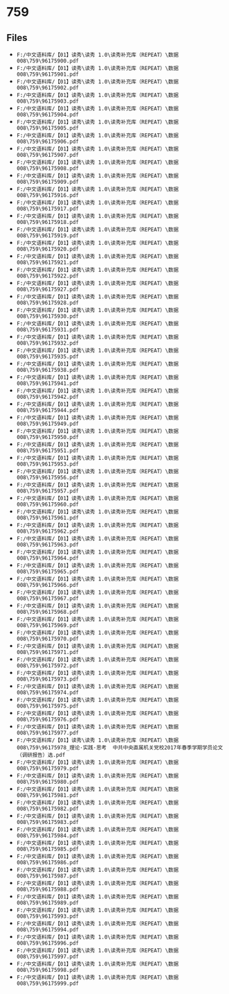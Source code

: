 # 759

## Files

- `F:/中文语料库/【01】读秀\读秀 1.0\读秀补充库（REPEAT）\数据008\759\96175900.pdf`
- `F:/中文语料库/【01】读秀\读秀 1.0\读秀补充库（REPEAT）\数据008\759\96175901.pdf`
- `F:/中文语料库/【01】读秀\读秀 1.0\读秀补充库（REPEAT）\数据008\759\96175902.pdf`
- `F:/中文语料库/【01】读秀\读秀 1.0\读秀补充库（REPEAT）\数据008\759\96175903.pdf`
- `F:/中文语料库/【01】读秀\读秀 1.0\读秀补充库（REPEAT）\数据008\759\96175904.pdf`
- `F:/中文语料库/【01】读秀\读秀 1.0\读秀补充库（REPEAT）\数据008\759\96175905.pdf`
- `F:/中文语料库/【01】读秀\读秀 1.0\读秀补充库（REPEAT）\数据008\759\96175906.pdf`
- `F:/中文语料库/【01】读秀\读秀 1.0\读秀补充库（REPEAT）\数据008\759\96175907.pdf`
- `F:/中文语料库/【01】读秀\读秀 1.0\读秀补充库（REPEAT）\数据008\759\96175908.pdf`
- `F:/中文语料库/【01】读秀\读秀 1.0\读秀补充库（REPEAT）\数据008\759\96175909.pdf`
- `F:/中文语料库/【01】读秀\读秀 1.0\读秀补充库（REPEAT）\数据008\759\96175916.pdf`
- `F:/中文语料库/【01】读秀\读秀 1.0\读秀补充库（REPEAT）\数据008\759\96175917.pdf`
- `F:/中文语料库/【01】读秀\读秀 1.0\读秀补充库（REPEAT）\数据008\759\96175918.pdf`
- `F:/中文语料库/【01】读秀\读秀 1.0\读秀补充库（REPEAT）\数据008\759\96175919.pdf`
- `F:/中文语料库/【01】读秀\读秀 1.0\读秀补充库（REPEAT）\数据008\759\96175920.pdf`
- `F:/中文语料库/【01】读秀\读秀 1.0\读秀补充库（REPEAT）\数据008\759\96175921.pdf`
- `F:/中文语料库/【01】读秀\读秀 1.0\读秀补充库（REPEAT）\数据008\759\96175922.pdf`
- `F:/中文语料库/【01】读秀\读秀 1.0\读秀补充库（REPEAT）\数据008\759\96175927.pdf`
- `F:/中文语料库/【01】读秀\读秀 1.0\读秀补充库（REPEAT）\数据008\759\96175928.pdf`
- `F:/中文语料库/【01】读秀\读秀 1.0\读秀补充库（REPEAT）\数据008\759\96175930.pdf`
- `F:/中文语料库/【01】读秀\读秀 1.0\读秀补充库（REPEAT）\数据008\759\96175931.pdf`
- `F:/中文语料库/【01】读秀\读秀 1.0\读秀补充库（REPEAT）\数据008\759\96175932.pdf`
- `F:/中文语料库/【01】读秀\读秀 1.0\读秀补充库（REPEAT）\数据008\759\96175935.pdf`
- `F:/中文语料库/【01】读秀\读秀 1.0\读秀补充库（REPEAT）\数据008\759\96175938.pdf`
- `F:/中文语料库/【01】读秀\读秀 1.0\读秀补充库（REPEAT）\数据008\759\96175941.pdf`
- `F:/中文语料库/【01】读秀\读秀 1.0\读秀补充库（REPEAT）\数据008\759\96175942.pdf`
- `F:/中文语料库/【01】读秀\读秀 1.0\读秀补充库（REPEAT）\数据008\759\96175944.pdf`
- `F:/中文语料库/【01】读秀\读秀 1.0\读秀补充库（REPEAT）\数据008\759\96175949.pdf`
- `F:/中文语料库/【01】读秀\读秀 1.0\读秀补充库（REPEAT）\数据008\759\96175950.pdf`
- `F:/中文语料库/【01】读秀\读秀 1.0\读秀补充库（REPEAT）\数据008\759\96175951.pdf`
- `F:/中文语料库/【01】读秀\读秀 1.0\读秀补充库（REPEAT）\数据008\759\96175953.pdf`
- `F:/中文语料库/【01】读秀\读秀 1.0\读秀补充库（REPEAT）\数据008\759\96175956.pdf`
- `F:/中文语料库/【01】读秀\读秀 1.0\读秀补充库（REPEAT）\数据008\759\96175957.pdf`
- `F:/中文语料库/【01】读秀\读秀 1.0\读秀补充库（REPEAT）\数据008\759\96175960.pdf`
- `F:/中文语料库/【01】读秀\读秀 1.0\读秀补充库（REPEAT）\数据008\759\96175961.pdf`
- `F:/中文语料库/【01】读秀\读秀 1.0\读秀补充库（REPEAT）\数据008\759\96175962.pdf`
- `F:/中文语料库/【01】读秀\读秀 1.0\读秀补充库（REPEAT）\数据008\759\96175963.pdf`
- `F:/中文语料库/【01】读秀\读秀 1.0\读秀补充库（REPEAT）\数据008\759\96175964.pdf`
- `F:/中文语料库/【01】读秀\读秀 1.0\读秀补充库（REPEAT）\数据008\759\96175965.pdf`
- `F:/中文语料库/【01】读秀\读秀 1.0\读秀补充库（REPEAT）\数据008\759\96175966.pdf`
- `F:/中文语料库/【01】读秀\读秀 1.0\读秀补充库（REPEAT）\数据008\759\96175967.pdf`
- `F:/中文语料库/【01】读秀\读秀 1.0\读秀补充库（REPEAT）\数据008\759\96175968.pdf`
- `F:/中文语料库/【01】读秀\读秀 1.0\读秀补充库（REPEAT）\数据008\759\96175969.pdf`
- `F:/中文语料库/【01】读秀\读秀 1.0\读秀补充库（REPEAT）\数据008\759\96175970.pdf`
- `F:/中文语料库/【01】读秀\读秀 1.0\读秀补充库（REPEAT）\数据008\759\96175971.pdf`
- `F:/中文语料库/【01】读秀\读秀 1.0\读秀补充库（REPEAT）\数据008\759\96175972.pdf`
- `F:/中文语料库/【01】读秀\读秀 1.0\读秀补充库（REPEAT）\数据008\759\96175973.pdf`
- `F:/中文语料库/【01】读秀\读秀 1.0\读秀补充库（REPEAT）\数据008\759\96175974.pdf`
- `F:/中文语料库/【01】读秀\读秀 1.0\读秀补充库（REPEAT）\数据008\759\96175975.pdf`
- `F:/中文语料库/【01】读秀\读秀 1.0\读秀补充库（REPEAT）\数据008\759\96175976.pdf`
- `F:/中文语料库/【01】读秀\读秀 1.0\读秀补充库（REPEAT）\数据008\759\96175977.pdf`
- `F:/中文语料库/【01】读秀\读秀 1.0\读秀补充库（REPEAT）\数据008\759\96175978_理论·实践·思考  中共中央直属机关党校2017年春季学期学员论文（调研报告）选.pdf`
- `F:/中文语料库/【01】读秀\读秀 1.0\读秀补充库（REPEAT）\数据008\759\96175979.pdf`
- `F:/中文语料库/【01】读秀\读秀 1.0\读秀补充库（REPEAT）\数据008\759\96175980.pdf`
- `F:/中文语料库/【01】读秀\读秀 1.0\读秀补充库（REPEAT）\数据008\759\96175981.pdf`
- `F:/中文语料库/【01】读秀\读秀 1.0\读秀补充库（REPEAT）\数据008\759\96175982.pdf`
- `F:/中文语料库/【01】读秀\读秀 1.0\读秀补充库（REPEAT）\数据008\759\96175983.pdf`
- `F:/中文语料库/【01】读秀\读秀 1.0\读秀补充库（REPEAT）\数据008\759\96175984.pdf`
- `F:/中文语料库/【01】读秀\读秀 1.0\读秀补充库（REPEAT）\数据008\759\96175985.pdf`
- `F:/中文语料库/【01】读秀\读秀 1.0\读秀补充库（REPEAT）\数据008\759\96175986.pdf`
- `F:/中文语料库/【01】读秀\读秀 1.0\读秀补充库（REPEAT）\数据008\759\96175987.pdf`
- `F:/中文语料库/【01】读秀\读秀 1.0\读秀补充库（REPEAT）\数据008\759\96175988.pdf`
- `F:/中文语料库/【01】读秀\读秀 1.0\读秀补充库（REPEAT）\数据008\759\96175989.pdf`
- `F:/中文语料库/【01】读秀\读秀 1.0\读秀补充库（REPEAT）\数据008\759\96175993.pdf`
- `F:/中文语料库/【01】读秀\读秀 1.0\读秀补充库（REPEAT）\数据008\759\96175994.pdf`
- `F:/中文语料库/【01】读秀\读秀 1.0\读秀补充库（REPEAT）\数据008\759\96175996.pdf`
- `F:/中文语料库/【01】读秀\读秀 1.0\读秀补充库（REPEAT）\数据008\759\96175997.pdf`
- `F:/中文语料库/【01】读秀\读秀 1.0\读秀补充库（REPEAT）\数据008\759\96175998.pdf`
- `F:/中文语料库/【01】读秀\读秀 1.0\读秀补充库（REPEAT）\数据008\759\96175999.pdf`

